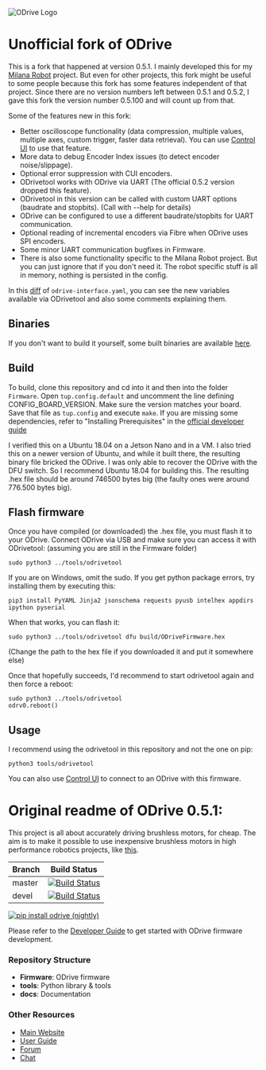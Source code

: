 ![ODrive Logo](https://static1.squarespace.com/static/58aff26de4fcb53b5efd2f02/t/59bf2a7959cc6872bd68be7e/1505700483663/Odrive+logo+plus+text+black.png?format=1000w)

# Unofficial fork of ODrive
This is a fork that happened at version 0.5.1. I mainly developed this for my [Milana Robot](https://github.com/helmutbuhler/milana_robot) project. But even for other projects, this fork might be useful to some people because this fork has some features independent of that project.
Since there are no version numbers left between 0.5.1 and 0.5.2, I gave this fork the version number 0.5.100 and will count up from that.

Some of the features new in this fork:
 - Better oscilloscope functionality (data compression, multiple values, multiple axes, custom trigger, faster data retrieval). You can use [Control UI](https://github.com/helmutbuhler/odrive_control_ui) to use that feature.
 - More data to debug Encoder Index issues (to detect encoder noise/slippage).
 - Optional error suppression with CUI encoders.
 - ODrivetool works with ODrive via UART (The official 0.5.2 version dropped this feature).
 - ODrivetool in this version can be called with custom UART options (baudrate and stopbits). (Call with --help for details)
 - ODrive can be configured to use a different baudrate/stopbits for UART communication.
 - Optional reading of incremental encoders via Fibre when ODrive uses SPI encoders.
 - Some minor UART communication bugfixes in Firmware.
 - There is also some functionality specific to the Milana Robot project. But you can just ignore that if you don't need it. The robot specific stuff is all in memory, nothing is persisted in the config.

In this [diff](https://github.com/helmutbuhler/odrive_milana/compare/fw-v0.5.1...fw-v0.5.100?diff=split&w=#diff-a33c1b961195dd4f4049aa164d649b95bf0420dc26572775fc1c8b04bbb52625) of `odrive-interface.yaml`, you can see the new variables available via ODrivetool and also some comments explaining them.

## Binaries
If you don't want to build it yourself, some built binaries are available [here](https://github.com/helmutbuhler/odrive_milana/releases).

## Build
To build, clone this repository and cd into it and then into the folder `Firmware`. Open `tup.config.default` and uncomment the line defining CONFIG_BOARD_VERSION. Make sure the version matches your board. Save that file as `tup.config` and execute `make`. If you are missing some dependencies, refer to "Installing Prerequisites" in the [official developer guide](https://docs.odriverobotics.com/v/0.5.6/developer-guide.html)

I verified this on a Ubuntu 18.04 on a Jetson Nano and in a VM. I also tried this on a newer version of Ubuntu, and while it built there, the resulting binary file bricked the ODrive. I was only able to recover the ODrive with the DFU switch. So I recommend Ubuntu 18.04 for building this. The resulting .hex file should be around 746500 bytes big (the faulty ones were around 776.500 bytes big).

## Flash firmware
Once you have compiled (or downloaded) the .hex file, you must flash it to your ODrive. Connect ODrive via USB and make sure you can access it with ODrivetool: (assuming you are still in the Firmware folder)
```
sudo python3 ../tools/odrivetool
```
If you are on Windows, omit the sudo. If you get python package errors, try installing them by executing this:
```
pip3 install PyYAML Jinja2 jsonschema requests pyusb intelhex appdirs ipython pyserial
```
When that works, you can flash it:
```
sudo python3 ../tools/odrivetool dfu build/ODriveFirmware.hex
``` 
(Change the path to the hex file if you downloaded it and put it somewhere else)

Once that hopefully succeeds, I'd recommend to start odrivetool again and then force a reboot:

```
sudo python3 ../tools/odrivetool
odrv0.reboot()
```

## Usage
I recommend using the odrivetool in this repository and not the one on pip:
```
python3 tools/odrivetool
```
You can also use [Control UI](https://github.com/helmutbuhler/odrive_control_ui) to connect to an ODrive with this firmware.



# Original readme of ODrive 0.5.1:

This project is all about accurately driving brushless motors, for cheap. The aim is to make it possible to use inexpensive brushless motors in high performance robotics projects, like [this](https://www.youtube.com/watch?v=WT4E5nb3KtY).

| Branch | Build Status |
|--------|--------------|
| master | [![Build Status](https://travis-ci.org/madcowswe/ODrive.png?branch=master)](https://travis-ci.org/madcowswe/ODrive) |
| devel  | [![Build Status](https://travis-ci.org/madcowswe/ODrive.png?branch=devel)](https://travis-ci.org/madcowswe/ODrive) |

[![pip install odrive (nightly)](https://github.com/madcowswe/ODrive/workflows/pip%20install%20odrive%20(nightly)/badge.svg)](https://github.com/madcowswe/ODrive/actions?query=workflow%3A%22pip+install+odrive+%28nightly%29%22)

Please refer to the [Developer Guide](https://docs.odriverobotics.com/developer-guide) to get started with ODrive firmware development.


### Repository Structure
 * **Firmware**: ODrive firmware
 * **tools**: Python library & tools
 * **docs**: Documentation

### Other Resources

 * [Main Website](https://www.odriverobotics.com/)
 * [User Guide](https://docs.odriverobotics.com/)
 * [Forum](https://discourse.odriverobotics.com/)
 * [Chat](https://discourse.odriverobotics.com/t/come-chat-with-us/281)
